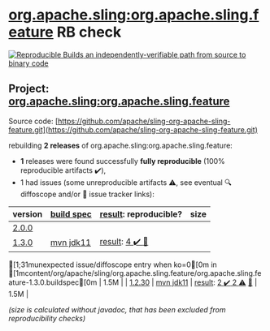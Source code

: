 [org.apache.sling:org.apache.sling.feature](https://search.maven.org/artifact/org.apache.sling/org.apache.sling.feature/) RB check
=======

[![Reproducible Builds](https://reproducible-builds.org/images/logos/rb.svg) an independently-verifiable path from source to binary code](https://reproducible-builds.org/)

## Project: [org.apache.sling:org.apache.sling.feature](https://search.maven.org/artifact/org.apache.sling/org.apache.sling.feature/)

Source code: [https://github.com/apache/sling-org-apache-sling-feature.git](https://github.com/apache/sling-org-apache-sling-feature.git)

rebuilding **2 releases** of org.apache.sling:org.apache.sling.feature:
- **1** releases were found successfully **fully reproducible** (100% reproducible artifacts :heavy_check_mark:),
- 1 had issues (some unreproducible artifacts :warning:, see eventual :mag: diffoscope and/or :memo: issue tracker links):

| version | [build spec](/BUILDSPEC.md) | [result](https://reproducible-builds.org/docs/jvm/): reproducible? | size |
| -- | --------- | ------ | -- |
| [2.0.0](https://search.maven.org/artifact/org.apache.sling/org.apache.sling.feature/2.0.0/pom) | | | |
| [1.3.0](https://search.maven.org/artifact/org.apache.sling/org.apache.sling.feature/1.3.0/pom) | [mvn jdk11](org.apache.sling.feature-1.3.0.buildspec) | [result](org.apache.sling.feature-1.3.0.buildinfo): [4 :heavy_check_mark: ](org.apache.sling.feature-1.3.0.buildcompare) [:memo:](https://github.com/apache/sling-org-apache-sling-feature/pull/30)
[1;31munexpected issue/diffoscope entry when ko=0[0m in [1mcontent/org/apache/sling/org.apache.sling.feature/org.apache.sling.feature-1.3.0.buildspec[0m
 | 1.5M |
| [1.2.30](https://search.maven.org/artifact/org.apache.sling/org.apache.sling.feature/1.2.30/pom) | [mvn jdk11](org.apache.sling.feature-1.2.30.buildspec) | [result](org.apache.sling.feature-1.2.30.buildinfo): [2 :heavy_check_mark:  2 :warning:](org.apache.sling.feature-1.2.30.buildcompare) [:memo:](https://github.com/apache/sling-org-apache-sling-feature/pull/30) | 1.5M |

<i>(size is calculated without javadoc, that has been excluded from reproducibility checks)</i>
